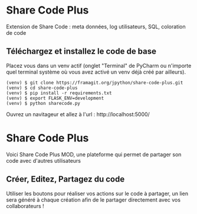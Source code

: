 # Share Code Plus

Extension de Share Code : meta données, log utilisateurs, SQL, coloration de code

## Téléchargez et installez le code de base

Placez vous dans un venv actif (onglet "Terminal" de PyCharm ou n'importe
quel terminal système où vous avez activé un venv déjà créé par ailleurs).
~~~~
(venv) $ git clone https://framagit.org/jpython/share-code-plus.git
(venv) $ cd share-code-plus
(venv) $ pip install -r requirements.txt
(venv) $ export FLASK_ENV=development
(venv) $ python sharecode.py
~~~~

Ouvrez un navitageur et allez à l'url : http://localhost:5000/


# Share Code Plus

 Voici Share Code Plus MOD, une plateforme qui permet de partager son code avec d'autres utilisateurs
 
 ## Créer, Editez, Partagez du code
 
 Utiliser les boutons pour réaliser vos actions sur le code à partager, un lien sera généré à chaque création afin de le partager directement avec vos collaborateurs !
